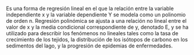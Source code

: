 Es una forma de regresión lineal en el que la relación entre la variable independiente x y la variable dependiente Y se modela como un polinomio de orden n. Regresión polinómica se ajusta a una relación no lineal entre el valor de x y la media condicional correspondiente de y, denotado E, y se ha utilizado para describir los fenómenos no lineales tales como la tasa de crecimiento de los tejidos, la distribución de los isótopos de carbono en los sedimentos del lago, y la progresión de epidemias de enfermedades.
